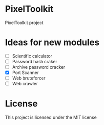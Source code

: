 # PixelToolkit

PixelToolkit project

# Ideas for new modules

- [ ] Scientific calculator
- [ ] Password hash craker
- [ ] Archive password cracker
- [x] Port Scanner
- [ ] Web bruteforcer
- [ ] Web crawler

# License

This project is licensed under the MIT license

